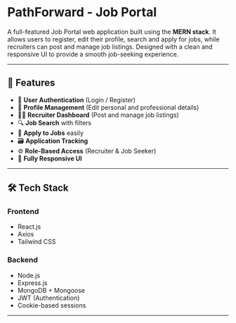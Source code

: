 # PathForward - Job Portal

A full-featured Job Portal web application built using the **MERN stack**. It allows users to register, edit their profile, search and apply for jobs, while recruiters can post and manage job listings. Designed with a clean and responsive UI to provide a smooth job-seeking experience.

---

## 🚀 Features

- 🔐 **User Authentication** (Login / Register)
- 👤 **Profile Management** (Edit personal and professional details)
- 🧑‍💼 **Recruiter Dashboard** (Post and manage job listings)
- 🔍 **Job Search** with filters
- 📄 **Apply to Jobs** easily
- 🗃️ **Application Tracking**
- ⚙️ **Role-Based Access** (Recruiter & Job Seeker)
- 📱 **Fully Responsive UI**

---

## 🛠️ Tech Stack

### **Frontend**
- React.js
- Axios
- Tailwind CSS

### **Backend**
- Node.js
- Express.js
- MongoDB + Mongoose
- JWT (Authentication)
- Cookie-based sessions

---
